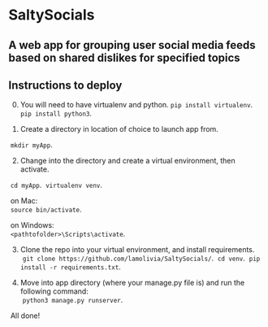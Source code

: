 # SaltySocials

## A web app for grouping user social media feeds based on shared dislikes for specified topics

## Instructions to deploy

0. You will need to have virtualenv and python. 
  `pip install virtualenv`. 
  `pip install python3`. 

1. Create a directory in location of choice to launch app from. 

   `mkdir myApp`. 
  
2. Change into the directory and create a virtual environment, then activate. 

   `cd myApp`. 
   `virtualenv venv`. 
  
   on Mac:      
    `source bin/activate`. 
  
   on Windows:  
   `<pathtofolder>\Scripts\activate`. 
  
3. Clone the repo into your virtual environment, and install requirements. 
   `git clone https://github.com/lamolivia/SaltySocials/`. 
   `cd venv`. 
   `pip install -r requirements.txt`. 
  
4. Move into app directory (where your manage.py file is) and run the following command:  
   `python3 manage.py runserver`. 
  
 All done!  
